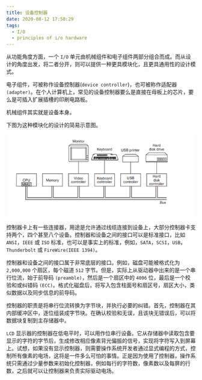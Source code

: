 ```yaml
---
title: 设备控制器
date: 2020-08-12 17:50:29
tags:
  - I/O
  - principles of i/o hardware
---
```

从功能角度方面，一个 `I/O` 单元由机械组件和电子组件两部分组合而成。而从设计的角度出发，将二者分开，则可以提供一种更具模块化，且更具通用性的设计模式。

电子组件，可被称作设备控制器(`device controller`)，也可被称作适配器 `(adapter)`。在个人计算机上，常见的设备控制器要么是直接在母板上的芯片，要么是可插入扩展插槽的印刷电路板。

机械组件其实就是设备本身。

下图为这种模块化的设计的简易示意图。

![arrangement](../images/device-controllers/01-devices-arrangement.PNG)

控制器卡上有一些连接器，用途是允许通过线缆连接到设备上，大部分控制器卡支持两个，四个甚至八个设备。控制器和设备之间的接口可以是标准接口，比如 `ANSI`，`IEEE` 或 `ISO` 标准，也可以是事实上的标准，例如，`SATA`，`SCSI`，`USB`，`Thunderbolt` 或 `FireWire(IEEE 1394)`。

控制器和设备之间的接口属于非常底层的接口。例如，磁盘可能被格式化为`2,000,000` 个扇区，每个磁道 `512` 字节。但是，实际上从驱动器中出来的是一个串行位流，始于前导码 `(preamble)`，然后是一个扇区中的 `4096` 位，最后是一个校验和或纠错码 `(ECC)`。格式化磁盘后，将写入包含柱面号和扇区号，扇区大小，类似数据以及同步信息的前导码。

控制器的职责是将串行位流转换为字节块，并执行必要的纠错。首先，控制器在其内部缓冲区中，逐位组装成字节块。在确认校验和无误，且该块无错误后，可以将数据块复制到主存储器中。

`LCD` 显示器的控制器在低电平时，可以用作位串行设备。它从存储器中读取包含要显示的字符的字节后，生成修改相应像素背光偏振的信号，实现将字符写入到屏幕上。试想，如果没有显示控制器，则需要操作系统开发者通过显式编程的方式，控制所有像素的电场，这将是一件多么可怕的事情。正是因为使用了控制器，操作系统只需通过少量参数来初始化控制器，例如每行的字符数，像素数以及每屏的行数，之后就可以让控制器来负责实际驱动电场。
